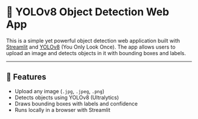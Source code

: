 # 🧠 YOLOv8 Object Detection Web App

This is a simple yet powerful object detection web application built with [Streamlit](https://streamlit.io/) and [YOLOv8](https://docs.ultralytics.com/) (You Only Look Once). The app allows users to upload an image and detects objects in it with bounding boxes and labels.

---

## 🚀 Features

- Upload any image (`.jpg`, `.jpeg`, `.png`)
- Detects objects using YOLOv8 (Ultralytics)
- Draws bounding boxes with labels and confidence
- Runs locally in a browser with Streamlit

